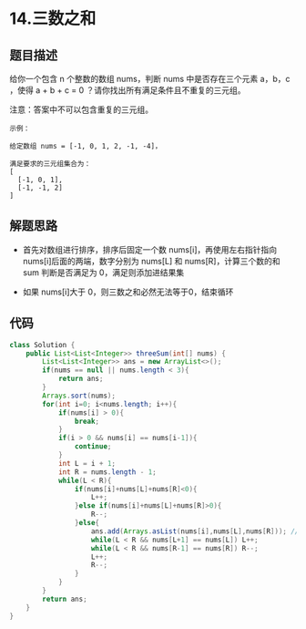 # 14.三数之和

## 题目描述
给你一个包含 n 个整数的数组 nums，判断 nums 中是否存在三个元素 a，b，c ，使得 a + b + c = 0 ？请你找出所有满足条件且不重复的三元组。

注意：答案中不可以包含重复的三元组。

    示例：

    给定数组 nums = [-1, 0, 1, 2, -1, -4]，

    满足要求的三元组集合为：
    [
      [-1, 0, 1],
      [-1, -1, 2]
    ]

## 解题思路
* 首先对数组进行排序，排序后固定一个数 nums[i]，再使用左右指针指向 nums[i]后面的两端，数字分别为 nums[L] 和 nums[R]，计算三个数的和 sum 判断是否满足为 0，满足则添加进结果集

* 如果 nums[i]大于 0，则三数之和必然无法等于0，结束循环

## 代码
```java
class Solution {
    public List<List<Integer>> threeSum(int[] nums) {
        List<List<Integer>> ans = new ArrayList<>();
        if(nums == null || nums.length < 3){
            return ans;
        }
        Arrays.sort(nums);
        for(int i=0; i<nums.length; i++){
            if(nums[i] > 0){
                break;
            }
            if(i > 0 && nums[i] == nums[i-1]){
                continue;
            }
            int L = i + 1;
            int R = nums.length - 1;
            while(L < R){
                if(nums[i]+nums[L]+nums[R]<0){
                    L++;
                }else if(nums[i]+nums[L]+nums[R]>0){
                    R--;
                }else{
                    ans.add(Arrays.asList(nums[i],nums[L],nums[R])); //Arrays.asList()将数组转换为List
                    while(L < R && nums[L+1] == nums[L]) L++;          //去重
                    while(L < R && nums[R-1] == nums[R]) R--;          //去重
                    L++;
                    R--;
                }
            }
        }
        return ans;
    }
}
```
